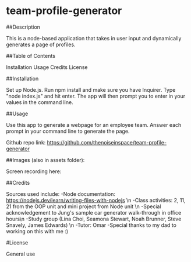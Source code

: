 # team-profile-generator

##Description

This is a node-based application that takes in user input and dynamically generates a page of profiles. 

##Table of Contents

Installation
Usage
Credits
License

##Installation

Set up Node.js. Run npm install and make sure you have Inquirer. Type "node index.js" and hit enter. The app will then prompt you to enter in your values in the command line.

##Usage

Use this app to generate a webpage for an employee team. Answer each prompt in your command line to generate the page.

Github repo link: https://github.com/thenoiseinspace/team-profile-generator 

##Images (also in assets folder): 


Screen recording here: 

##Credits

Sources used include: -Node documentation: https://nodejs.dev/learn/writing-files-with-nodejs \n
-Class activities: 2, 11, 21 from the OOP unit and mini project from Node unit \n
-Special acknowledgement to Jung's sample car generator walk-through in office hours\n
-Study group (Lina Choi, Seamona Stewart, Noah Brunner, Steve Snavely, James Edwards) \n
-Tutor: Omar
-Special thanks to my dad to working on this with me :) 

#License

General use